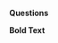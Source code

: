 **Questions**

<question source="question-01" />

**Bold Text** <inject key="azureaduseremail" enableCopy="true" enableClickToPaste="false" />